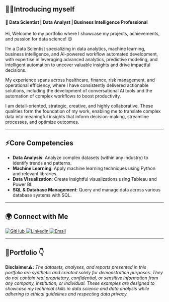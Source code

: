 ## 🙋‍♂Introducing myself

#### 🌟 Data Scientist | Data Analyst | Business Intelligence Professional

Hi, Welcome to my portfolio where I showcase my projects, achievements, and passion for data science! 😊

I’m a Data Scientist specializing in data analytics, machine learning, business intelligence, and AI-powered workflow automated development, with expertise in leveraging advanced analytics, predictive modeling, and intelligent automation to uncover valuable insights and drive impactful decisions.

My experience spans across healthcare, finance, risk management, and operational efficiency, where I have consistently delivered actionable solutions, including the development of conversational AI tools and the automation of complex workflows to boost productivity.

I am detail-oriented, strategic, creative, and highly collaborative. These qualities form the foundation of my work, enabling me to translate complex data into meaningful insights that inform decision-making, streamline processes, and optimize outcomes.

---

## ⚡**Core Competencies**
- **Data Analysis**: Analyze complex datasets (within any industry) to identify trends and patterns.
- **Machine Learning**: Apply machine learning techniques using Python and relevant libraries.
- **Data Visualization**: Create insightful visualizations using Tableau and Power BI.
- **SQL & Database Management**: Query and manage data across various database systems with SQL.
---

## 🌍 **Connect with Me**

<p align="left">
<a href="https://github.com/VictorOmoboye" target="_blank">
  <img src="https://img.shields.io/badge/GitHub-%2312100E.svg?style=for-the-badge&logo=github&logoColor=white" alt="GitHub" />
</a>
<a href="https://www.linkedin.com/in/victor-omoboye/" target="_blank">
  <img src="https://img.shields.io/badge/LinkedIn-%230077B5.svg?style=for-the-badge&logo=linkedin&logoColor=white" alt="LinkedIn" />
</a>
<a href="mailto:omoboyevictor97@gmail.com" target="_blank">
  <img src="https://img.shields.io/badge/Email-%23D14836.svg?style=for-the-badge&logo=gmail&logoColor=white" alt="Email" />
</a>
</p>

---
## 💼Portfolio 👇
**Disclaimer⚠️:**
*The datasets, analyses, and reports presented in this portfolio are synthetic and created solely for demonstration purposes. They do not contain real proprietary, confidential, or sensitive information from any company, institution, or individual. These examples are designed to showcase my technical skills in data science and data analysis while adhering to ethical guidelines and respecting data privacy.*

<!--
**VictorOmoboye/victoromoboye** is a ✨ _special_ ✨ repository because its `README.md` (this file) appears on your GitHub profile.

Here are some ideas to get you started:

- 🔭 I’m currently working on ...
- 🌱 I’m currently learning ...
- 👯 I’m looking to collaborate on ...
- 🤔 I’m looking for help with ...
- 💬 Ask me about ...
- 📫 How to reach me: ...
- 😄 Pronouns: ...
- ⚡ Fun fact: ...
-->
